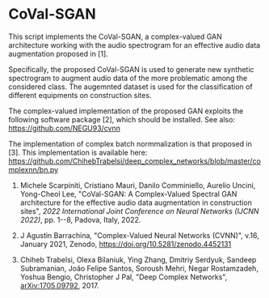 # CoVal-SGAN
This script implements the CoVal-SGAN, a complex-valued GAN architecture working with the audio spectrogram for an effective audio data augmentation proposed in [1].

Specifically, the proposed CoVal-SGAN is used to generate new synthetic spectrogram to augment audio data of the more problematic among the considered class. The augemnted dataset is used for the classification of different equipments on construction sites.

The complex-valued implementation of the proposed GAN exploits the following software package [2], which should be installed. See also: https://github.com/NEGU93/cvnn

The implementation of complex batch normmalization is that proposed in [3]. This implementation is available here: https://github.com/ChihebTrabelsi/deep_complex_networks/blob/master/complexnn/bn.py

1. Michele Scarpiniti, Cristiano Mauri, Danilo Comminiello, Aurelio Uncini, Yong-Cheol Lee, "CoVal-SGAN: A Complex-Valued Spectral GAN architecture for the effective audio data augmentation in construction sites", *2022 International Joint Conference on Neural Networks (IJCNN 2022)*, pp. 1--8, Padova, Italy, 2022.

2. J Agustin Barrachina, "Complex-Valued Neural Networks (CVNN)", v.16, January 2021, Zenodo, https://doi.org/10.5281/zenodo.4452131

3. Chiheb Trabelsi, Olexa Bilaniuk, Ying Zhang, Dmitriy Serdyuk, Sandeep Subramanian, João Felipe Santos, Soroush Mehri, Negar Rostamzadeh, Yoshua Bengio, Christopher J Pal, "Deep Complex Networks", [arXiv:1705.09792](https://arxiv.org/abs/1705.09792), 2017.
